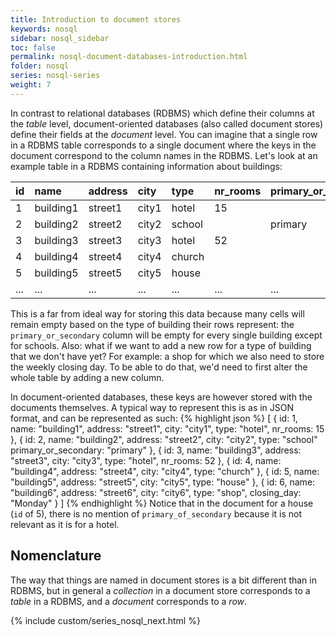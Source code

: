 ```yaml
---
title: Introduction to document stores
keywords: nosql
sidebar: nosql_sidebar
toc: false
permalink: nosql-document-databases-introduction.html
folder: nosql
series: nosql-series
weight: 7
---
```


In contrast to relational databases (RDBMS) which define their columns at the _table_ level, document-oriented databases (also called document stores) define their fields at the _document_ level. You can imagine that a single row in a RDBMS table corresponds to a single document where the keys in the document correspond to the column names in the RDBMS. Let's look at an example table in a RDBMS containing information about buildings:

| id  | name      | address | city  | type   | nr_rooms | primary_or_secondary |
|:--  |:--------- |:------- |:----- |:-----  |:-------- |:-------------------- |
| 1   | building1 | street1 | city1 | hotel  | 15       |                      |
| 2   | building2 | street2 | city2 | school |          | primary              |
| 3   | building3 | street3 | city3 | hotel  | 52       |                      |
| 4   | building4 | street4 | city4 | church |          |                      |
| 5   | building5 | street5 | city5 | house  |          |                      |
| ... | ...       | ...     | ...   | ...    | ...      | ...                  |

This is a far from ideal way for storing this data because many cells will remain empty based on the type of building their rows represent: the `primary_or_secondary` column will be empty for every single building except for schools. Also: what if we want to add a new row for a type of building that we don't have yet? For example: a shop for which we also need to store the weekly closing day. To be able to do that, we'd need to first alter the whole table by adding a new column.

In document-oriented databases, these keys are however stored with the documents themselves. A typical way to represent this is as in JSON format, and can be represented as such:
{% highlight json %}
[
  { id: 1,
    name: "building1",
    address: "street1",
    city: "city1",
    type: "hotel",
    nr_rooms: 15 },
  { id: 2,
    name: "building2",
    address: "street2",
    city: "city2",
    type: "school"
    primary_or_secondary: "primary" },
  { id: 3,
    name: "building3",
    address: "street3",
    city: "city3",
    type: "hotel",
    nr_rooms: 52 },
  { id: 4,
    name: "building4",
    address: "street4",
    city: "city4",
    type: "church" },
  { id: 5,
    name: "building5",
    address: "street5",
    city: "city5",
    type: "house" },
  { id: 6,
    name: "building6",
    address: "street6",
    city: "city6",
    type: "shop",
    closing_day: "Monday" }
]
{% endhighlight %}
Notice that in the document for a house (`id` of 5), there is no mention of `primary_of_secondary` because it is not relevant as it is for a hotel.

## Nomenclature

The way that things are named in document stores is a bit different than in RDBMS, but in general a _collection_ in a document store corresponds to a _table_ in a RDBMS, and a _document_ corresponds to a _row_.

{% include custom/series_nosql_next.html %}
